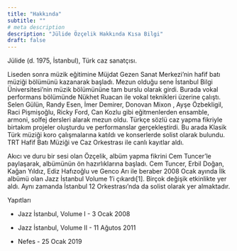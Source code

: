 ```yaml
---
title: "Hakkında"
subtitle: ""
# meta description
description: "Jülide Özçelik Hakkında Kısa Bilgi"
draft: false
---
```


Jülide (d. 1975, İstanbul), Türk caz sanatçısı.

Liseden sonra müzik eğitimine Müjdat Gezen Sanat Merkezi’nin hafif batı müziği bölümünü kazanarak başladı. Mezun olduğu sene İstanbul Bilgi Üniversitesi’nin müzik bölümününe tam burslu olarak girdi. Burada vokal performans bölümünde Nükhet Ruacan ile vokal teknikleri üzerine çalıştı. Selen Gülün, Randy Esen, İmer Demirer, Donovan Mixon , Ayşe Özbekligil, Raci Pişmişoğlu, Ricky Ford, Can Kozlu gibi eğitmenlerden ensamble, armoni, solfej dersleri alarak mezun oldu. Türkçe sözlü caz yapma fikriyle birtakım projeler oluşturdu ve performanslar gerçekleştirdi. Bu arada Klasik Türk müziği koro çalışmalarına katıldı ve konserlerde solist olarak bulundu. TRT Hafif Batı Müziği ve Caz Orkestrası ile canlı kayıtlar aldı.

Akıcı ve duru bir sesi olan Özçelik, albüm yapma fikrini Cem Tuncer’le paylaşarak, albümünün ön hazırlıklarına başladı. Cem Tuncer, Erbil Doğan, Kağan Yıldız, Ediz Hafızoğlu ve Genco Arı ile beraber 2008 Ocak ayında İlk albümü olan Jazz İstanbul Volume 1′i çıkardı[1]. Birçok değişik etkinlikte yer aldı. Aynı zamanda İstanbul 12 Orkestrası’nda da solist olarak yer almaktadır.

Yapıtları

* Jazz İstanbul, Volume I - 3 Ocak 2008

* Jazz İstanbul, Volume II - 11 Ağutos 2011

* Nefes - 25 Ocak 2019